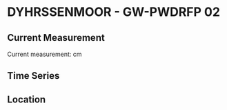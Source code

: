 # DYHRSSENMOOR - GW-PWDRFP 02

## Current Measurement

Current measurement: <Value topic="rivers/pegel-online/DYHRMOOR/GW-PWDRFP_02/measurementValue"/> cm

## Time Series

<TimeSeries topic="rivers/pegel-online/DYHRMOOR/GW-PWDRFP_02/measurementValue" period="week" />

## Location

<WorldMap>
  <Marker lat="53.95723703012199" lon="9.262888663124173" labelTopic="rivers/pegel-online/DYHRMOOR/GW-PWDRFP_02" />
</WorldMap>
